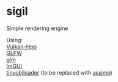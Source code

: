 # sigil

Simple rendering engine

Using: \
    [Vulkan-Hpp](https://github.com/KhronosGroup/Vulkan-Hpp)\
    [GLFW](https://github.com/glfw/glfw)\
    [glm](https://github.com/g-truc/glm)\
    [ImGUI](https://github.com/ocornut/imgui)\
    [tinyobjloader](https://github.com/tinyobjloader/tinyobjloader) (to be replaced with [assimp](https://github.com/assimp/assimp))

